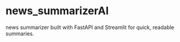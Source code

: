 # news_summarizerAI
 news summarizer built with FastAPI and Streamlit for quick, readable summaries.
